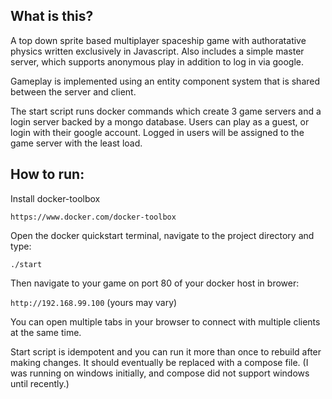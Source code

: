 ## What is this?
A top down sprite based multiplayer spaceship game with authoratative physics written exclusively in Javascript.
Also includes a simple master server, which supports anonymous play in addition to log in via google.

Gameplay is implemented using an entity component system that is shared between the server and client. 

The start script runs docker commands which create 3 game servers and a login server backed by a mongo database. 
Users can play as a guest, or login with their google account.
Logged in users will be assigned to the game server with the least load.

## How to run:

Install docker-toolbox

`https://www.docker.com/docker-toolbox`

Open the docker quickstart terminal, navigate to the project directory and type:

`./start`

Then navigate to your game on port 80 of your docker host
in brower: 

`http://192.168.99.100`    (yours may vary)

You can open multiple tabs in your browser to connect with multiple clients at the same time.

Start script is idempotent and you can run it more than once to rebuild after making changes.
It should eventually be replaced with a compose file.  (I was running on windows initially, and compose did not support windows until recently.)